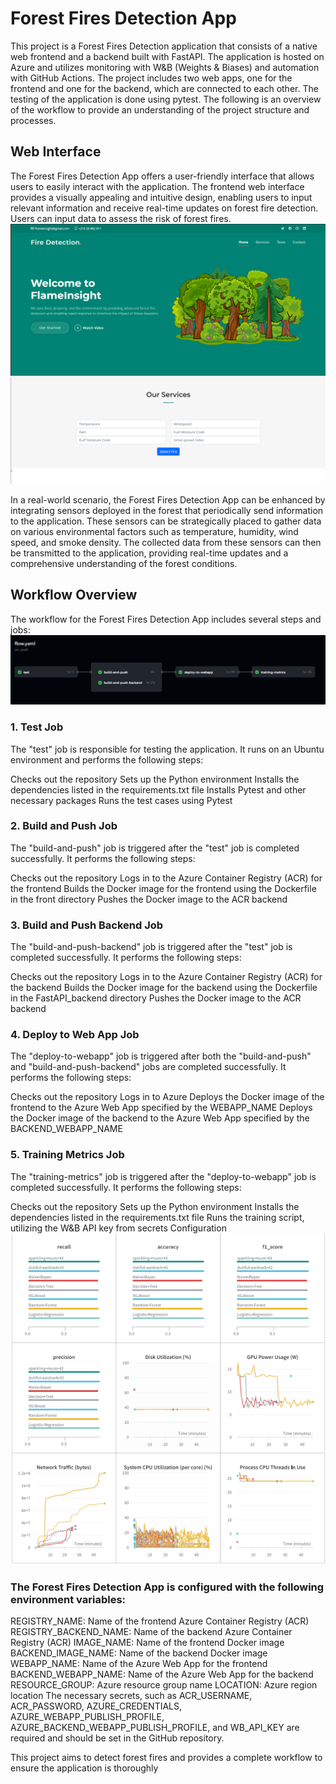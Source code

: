 # Forest Fires Detection App
This project is a Forest Fires Detection application that consists of a native web frontend and a backend built with FastAPI. The application is hosted on Azure and utilizes monitoring with W&B (Weights & Biases) and automation with GitHub Actions. The project includes two web apps, one for the frontend and one for the backend, which are connected to each other. The testing of the application is done using pytest. The following is an overview of the workflow to provide an understanding of the project structure and processes.

## Web Interface
The Forest Fires Detection App offers a user-friendly interface that allows users to easily interact with the application. The frontend web interface provides a visually appealing and intuitive design, enabling users to input relevant information and receive real-time updates on forest fire detection. Users can input data to assess the risk of forest fires. 
![image](assets/images/I1.png)
![image](assets/images/I2.png)

In a real-world scenario, the Forest Fires Detection App can be enhanced by integrating sensors deployed in the forest that periodically send information to the application. These sensors can be strategically placed to gather data on various environmental factors such as temperature, humidity, wind speed, and smoke density. The collected data from these sensors can then be transmitted to the application, providing real-time updates and a comprehensive understanding of the forest conditions.

## Workflow Overview
The workflow for the Forest Fires Detection App includes several steps and jobs:
![image](assets/images/flow.png)

### 1. Test Job
The "test" job is responsible for testing the application. It runs on an Ubuntu environment and performs the following steps:

Checks out the repository
Sets up the Python environment
Installs the dependencies listed in the requirements.txt file
Installs Pytest and other necessary packages
Runs the test cases using Pytest

### 2. Build and Push Job
The "build-and-push" job is triggered after the "test" job is completed successfully. It performs the following steps:

Checks out the repository
Logs in to the Azure Container Registry (ACR) for the frontend
Builds the Docker image for the frontend using the Dockerfile in the front directory
Pushes the Docker image to the ACR backend

### 3. Build and Push Backend Job
The "build-and-push-backend" job is triggered after the "test" job is completed successfully. It performs the following steps:

Checks out the repository
Logs in to the Azure Container Registry (ACR) for the backend
Builds the Docker image for the backend using the Dockerfile in the FastAPI_backend directory
Pushes the Docker image to the ACR backend

### 4. Deploy to Web App Job
The "deploy-to-webapp" job is triggered after both the "build-and-push" and "build-and-push-backend" jobs are completed successfully. It performs the following steps:

Checks out the repository
Logs in to Azure
Deploys the Docker image of the frontend to the Azure Web App specified by the WEBAPP_NAME
Deploys the Docker image of the backend to the Azure Web App specified by the BACKEND_WEBAPP_NAME

### 5. Training Metrics Job
The "training-metrics" job is triggered after the "deploy-to-webapp" job is completed successfully. It performs the following steps:

Checks out the repository
Sets up the Python environment
Installs the dependencies listed in the requirements.txt file
Runs the training script, utilizing the W&B API key from secrets
Configuration
![image](assets/images/wandb.png)

### The Forest Fires Detection App is configured with the following environment variables:

REGISTRY_NAME: Name of the frontend Azure Container Registry (ACR)
REGISTRY_BACKEND_NAME: Name of the backend Azure Container Registry (ACR)
IMAGE_NAME: Name of the frontend Docker image
BACKEND_IMAGE_NAME: Name of the backend Docker image
WEBAPP_NAME: Name of the Azure Web App for the frontend
BACKEND_WEBAPP_NAME: Name of the Azure Web App for the backend
RESOURCE_GROUP: Azure resource group name
LOCATION: Azure region location
The necessary secrets, such as ACR_USERNAME, ACR_PASSWORD, AZURE_CREDENTIALS, AZURE_WEBAPP_PUBLISH_PROFILE, AZURE_BACKEND_WEBAPP_PUBLISH_PROFILE, and WB_API_KEY are required and should be set in the GitHub repository.

This project aims to detect forest fires and provides a complete workflow to ensure the application is thoroughly
